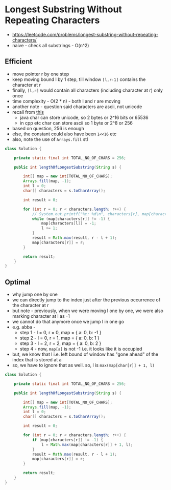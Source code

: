 # Longest Substring Without Repeating Characters

- https://leetcode.com/problems/longest-substring-without-repeating-characters/
- naive - check all substrings - O(n^2)

## Efficient

- move pointer r by one step
- keep moving bound l by 1 step, till window `[l,r-1]` contains the character at r
- finally, `[l,r]` would contain all characters (including character at r) only once
- time complexity - O(2 * n) - both l and r are moving
- another note - question said characters are ascii, not unicode
- recall from [this](/Striver%20-%20Interview%20Prep/Step%201:%20Learn%20the%20basics/Step%201.6:%20Learn%20Basic%20Hashing/Hashing%20Theory.md)
  - java char can store unicode, so 2 bytes or 2^16 bits or 65536
  - in cpp etc char can store ascii so 1 byte or 2^8 or 256
- based on question, 256 is enough
- else, the constant could also have been `1<<16` etc
- also, note the use of `Arrays.fill` stl

```java
class Solution {

    private static final int TOTAL_NO_OF_CHARS = 256;

    public int lengthOfLongestSubstring(String s) {

        int[] map = new int[TOTAL_NO_OF_CHARS];
        Arrays.fill(map, -1);
        int l = 0;
        char[] characters = s.toCharArray();

        int result = 0;

        for (int r = 0; r < characters.length; r++) {
            // System.out.printf("%c: %d\n", characters[r], map[characters[r]]);
            while (map[characters[r]] != -1) {
                map[characters[l]] = -1;
                l += 1;
            }
            result = Math.max(result, r - l + 1);
            map[characters[r]] = r;
        }

        return result;
    }
}
```

## Optimal

- why jump one by one
- we can directly jump to the index just after the previous occurrence of the character at r
- but note - previously, when we were moving l one by one, we were also marking character at l as -1
- we cannot do that anymore once we jump l in one go
- e.g. abba - 
  - step 1 - l = 0, r = 0, map = { a: 0, b: -1 }
  - step 2 - l = 0, r = 1, map = { a: 0, b: 1 }
  - step 3 - l = 2, r = 2, map = { a: 0, b: 2 }
  - step 4 - now, `map[a]` is not -1 i.e. it looks like it is occupied
- but, we know that l i.e. left bound of window has "gone ahead" of the index that is stored at a
- so, we have to ignore that as well. so, l is `max(map[char[r]] + 1, l)`

```java
class Solution {

    private static final int TOTAL_NO_OF_CHARS = 256;

    public int lengthOfLongestSubstring(String s) {

        int[] map = new int[TOTAL_NO_OF_CHARS];
        Arrays.fill(map, -1);
        int l = 0;
        char[] characters = s.toCharArray();

        int result = 0;

        for (int r = 0; r < characters.length; r++) {
            if (map[characters[r]] != -1) {
                l = Math.max(map[characters[r]] + 1, l);
            }
            result = Math.max(result, r - l + 1);
            map[characters[r]] = r;
        }

        return result;
    }
}
```
